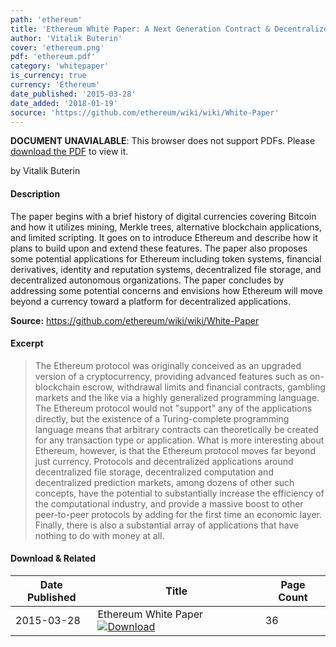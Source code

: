 ```yaml
---
path: 'ethereum'
title: 'Ethereum White Paper: A Next Generation Contract & Decentralized Application Platform'
author: 'Vitalik Buterin'
cover: 'ethereum.png'
pdf: 'ethereum.pdf'
category: 'whitepaper'
is_currency: true
currency: 'Ethereum'
date_published: '2015-03-28'
date_added: '2018-01-19'
socurce: 'https://github.com/ethereum/wiki/wiki/White-Paper'
---
```


<object class="pdf_embed" data="/pdf/ethereum.pdf" type="application/pdf" width="100%" height="100%">
   <p><b>DOCUMENT UNAVIALABLE</b>: This browser does not support PDFs. Please <a href="/pdf/ethereum.pdf">download the PDF</a> to view it.</p>
</object>

by Vitalik Buterin

#### Description
The paper begins with a brief history of digital currencies covering Bitcoin and how it utilizes mining, Merkle trees, alternative blockchain applications, and limited scripting. It goes on to introduce Ethereum and describe how it plans to build upon and extend these features. The paper also proposes some potential applications for Ethereum including token systems, financial derivatives, identity and reputation systems, decentralized file storage, and decentralized autonomous organizations. The paper concludes by addressing some potential concerns and envisions how Ethereum will move beyond a currency toward a platform for decentralized applications.

**Source:** https://github.com/ethereum/wiki/wiki/White-Paper

#### Excerpt
> The Ethereum protocol was originally conceived as an upgraded version of a cryptocurrency, providing advanced features such as on-blockchain escrow, withdrawal limits and financial contracts, gambling markets and the like via a highly generalized programming language. The Ethereum protocol would not "support" any of the applications directly, but the existence of a Turing-complete programming language means that arbitrary contracts can theoretically be created for any transaction type or application. What is more interesting about Ethereum, however, is that the Ethereum protocol moves far beyond just currency. Protocols and decentralized applications around decentralized file storage, decentralized computation and decentralized prediction markets, among dozens of other such concepts, have the potential to substantially increase the efficiency of the computational industry, and provide a massive boost to other peer-to-peer protocols by adding for the first time an economic layer. Finally, there is also a substantial array of applications that have nothing to do with money at all.

#### Download & Related
Date Published | Title                                                                          | Page Count
---------------|--------------------------------------------------------------------------------|------------
2015-03-28     | Ethereum White Paper [![Download](/assets/download_cloud.svg)](/pdf/ethereum.pdf) | 36
